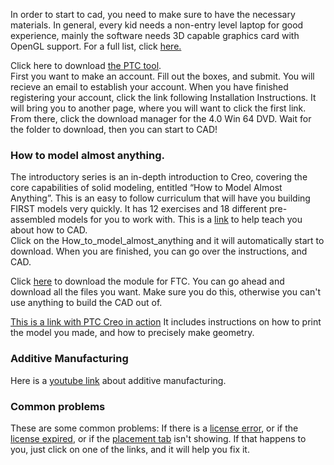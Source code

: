 In order to start to cad, you need to make sure to have the necessary materials. In general, every kid needs a non-entry level laptop for good experience, mainly the software needs 3D capable graphics card with OpenGL support. 
For a full list, click [here.][Full list]

[Full list]:http://support.ptc.com/partners/hardware/current/support.htm
Click here to download [the PTC tool][PTC Download].  
First you want to make an account. Fill out the boxes, and submit. You will recieve an email to establish your account. When you have finished registering your account, click the link following Installation Instructions. It will bring you to another page, where you will want to click the first link. From there, click the download manager for the 4.0 Win 64 DVD. Wait for the folder to download, then you can start to CAD!

[PTC Download]:http://www.ptc.com/academic-program/products/free-software/creo-download
### How to model almost anything.  
 The introductory series is an in-depth introduction to Creo, covering the core capabilities of solid modeling, entitled “How to Model Almost Anything”. This is an easy to follow curriculum that will have you building FIRST models very quickly. It has 12 exercises and 18 different pre-assembled models for you to work with.
This is a [link][PTC Teach] to help teach you about how to CAD.  
Click on the How_to_model_almost_anything and it will automatically start to download. When you are finished, you can go over the instructions, and CAD.

[PTC Teach]:http://www.ptc.com/academic-program/k-12-program/students/first/training
Click [here][PTC download for FTC] to download the module for FTC. 
You can go ahead and download all the files you want. Make sure you do this, otherwise you can't use anything to build the CAD out of.

[PTC download for FTC]:http://www.catalogds.com/db/service?d=first&c=browse
[This is a link with PTC Creo in action][PTC Action]
It includes instructions on how to print the model you made, and how to precisely make geometry. 

[PTC Action]:http://www.ptc.com/en/cad/3d-design
### Additive Manufacturing
Here is a [youtube link][CAD Manufacturing] about additive manufacturing.

[CAD Manufacturing]:https://www.youtube.com/watch?v=nDqXjzOPAco&ebc=ANyPxKrQNzQ1I8DLLu47pC4N914qu6cSMFJEksgbNdCqEOlW_nhpvEw7m5BYyJAtPns_SbhHI8_1t-5KUwzXqMue25JxLz7L3g
### Common problems

These are some common problems: If there is a [license error][License error], or if the [license expired][License expired], or if the [placement tab][Placement] isn't showing.
If that happens to you, just click on one of the links, and it will help you fix it.

[License error]:https://www.ptcusercommunity.com/thread/136160
[License expired]:http://apps.ptc.com/schools/references/relicense_creo3_schools_standard.pdf#_ga=2.135070449.1786481349.1496641299-326259183.1477715362
[Placement]:https://community.ptc.com/t5/Additional-Creo-Questions/Placement-disapperaed/m-p/288454#M25236
